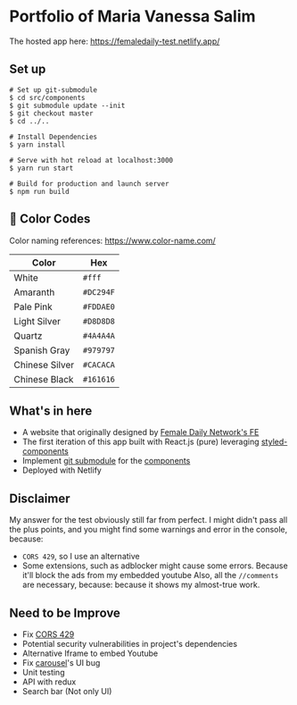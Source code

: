 # Portfolio of Maria Vanessa Salim
The hosted app here: https://femaledaily-test.netlify.app/

## Set up
```
# Set up git-submodule
$ cd src/components
$ git submodule update --init
$ git checkout master
$ cd ../..

# Install Dependencies
$ yarn install

# Serve with hot reload at localhost:3000
$ yarn run start

# Build for production and launch server
$ npm run build
```

## 🎨 Color Codes
Color naming references: https://www.color-name.com/

| Color             | Hex                                                                |
| ------------------| --------- |
| White             | `#fff` |
| Amaranth          | `#DC294F` |
| Pale Pink         | `#FDDAE0` |
| Light Silver      | `#D8D8D8` |
| Quartz            | `#4A4A4A` |
| Spanish Gray      | `#979797` |
| Chinese Silver    | `#CACACA` |
| Chinese Black     | `#161616` |

## What's in here
- A website that originally designed by [Female Daily Network's FE](https://ibb.co/nByzdVt) 
- The first iteration of this app built with React.js (pure) leveraging [styled-components](https://github.com/styled-components/styled-components)
- Implement [git submodule](https://git-scm.com/book/en/v2/Git-Tools-Submodules) for the [components](https://github.com/mariaavnss/components)
- Deployed with Netlify

## Disclaimer
My answer for the test obviously still far from perfect. I might didn't pass all the plus points, and you might find some warnings and error in the console, because:
- `CORS 429`, so I use an alternative
- Some extensions, such as adblocker might cause some errors. Because it'll block the ads from my embedded youtube
Also, all the `//comments` are necessary, because: because it shows my almost-true work.

## Need to be Improve
- Fix [CORS 429](https://stackoverflow.com/questions/43871637/no-access-control-allow-origin-header-is-present-on-the-requested-resource-whe)
- Potential security vulnerabilities in project's dependencies
- Alternative Iframe to embed Youtube
- Fix [carousel](https://sag1v.github.io/react-elastic-carousel/styling)'s UI bug
- Unit testing
- API with redux
- Search bar (Not only UI)

